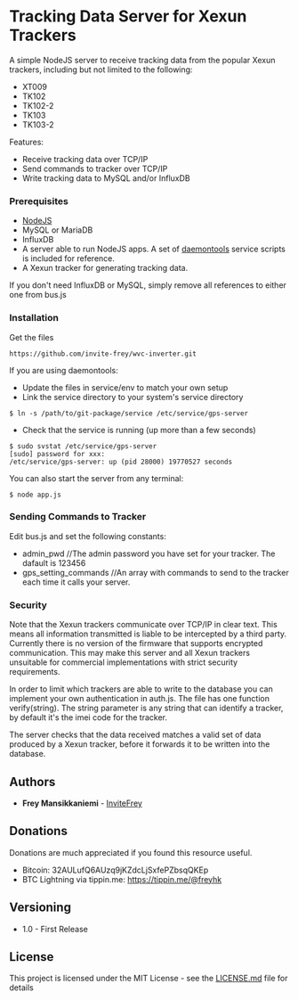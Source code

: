 # Tracking Data Server for Xexun Trackers

A simple NodeJS server to receive tracking data from the popular Xexun trackers, including but not limited to the following:

* XT009
* TK102
* TK102-2
* TK103
* TK103-2

Features:

* Receive tracking data over TCP/IP
* Send commands to tracker over TCP/IP
* Write tracking data to MySQL and/or InfluxDB

### Prerequisites

* [NodeJS](https://nodejs.org/en/)
* MySQL or MariaDB
* InfluxDB
* A server able to run NodeJS apps. A set of [daemontools](http://cr.yp.to/daemontools.html) service scripts is included for reference.
* A Xexun tracker for generating tracking data.

If you don't need InfluxDB or MySQL, simply remove all references to either one from bus.js

### Installation

Get the files

```
https://github.com/invite-frey/wvc-inverter.git
```

If you are using daemontools:

* Update the files in service/env to match your own setup
* Link the service directory to your system's service directory

```
$ ln -s /path/to/git-package/service /etc/service/gps-server
```
* Check that the service is running (up more than a few seconds)

```
$ sudo svstat /etc/service/gps-server
[sudo] password for xxx: 
/etc/service/gps-server: up (pid 28000) 19770527 seconds
```

You can also start the server from any terminal:

```
$ node app.js
```

### Sending Commands to Tracker

Edit bus.js and set the following constants:

* admin_pwd //The admin password you have set for your tracker. The dafault is 123456
* gps_setting_commands //An array with commands to send to the tracker each time it calls your server.

### Security

Note that the Xexun trackers communicate over TCP/IP in clear text. This means all information transmitted is liable to be intercepted by a third party. Currently there is no version of the firmware that supports encrypted communication. This may make this server and all Xexun trackers unsuitable for commercial implementations with strict security requirements.

In order to limit which trackers are able to write to the database you can implement your own authentication in auth.js. The file has one function verify(string). The string parameter is any string that can identify a tracker, by default it's the imei code for the tracker.

The server checks that the data received matches a valid set of data produced by a Xexun tracker, before it forwards it to be written into the database. 

## Authors

* **Frey Mansikkaniemi** - [InviteFrey](https://github.com/invite-frey)

## Donations

Donations are much appreciated if you found this resource useful. 

* Bitcoin: 32AULufQ6AUzq9jKZdcLjSxfePZbsqQKEp
* BTC Lightning via tippin.me: https://tippin.me/@freyhk

## Versioning

* 1.0 - First Release

## License

This project is licensed under the MIT License - see the [LICENSE.md](LICENSE.md) file for details
